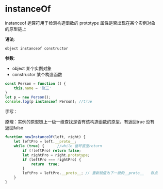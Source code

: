 # instanceOf
instanceof 运算符用于检测构造函数的 prototype 属性是否出现在某个实例对象的原型链上

**语法**:

`object instanceof constructor`

**参数**:
* object 某个实例对象
* constructor 某个构造函数

```javascript
const Person = function () {
    this.name = '张三'
}
let p = new Person();
console.log(p instanceof Person); //true
```

手写：

原理：实例的原型链上一级一级查找是否有该构造函数的原型，有返回true 没有返回false
```javascript
function newInstanceOf(left, right) {
    let leftPro = left.__proto__;
    while (true) {      //while 循环直至return
        if (!leftPro) return false;
        let rightPro = right.prototype;
        if (leftPro === rightPro) {
            return  true;
        }
        leftPro = leftPro.__proto__; // 重新赋值为下一级的__proto__   有点递归的意思
    }
}
```
